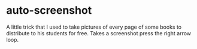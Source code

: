 # auto-screenshot
A little trick that I used to take pictures of every page of some books to distribute to his students for free. Takes a screenshot press the right arrow loop.
